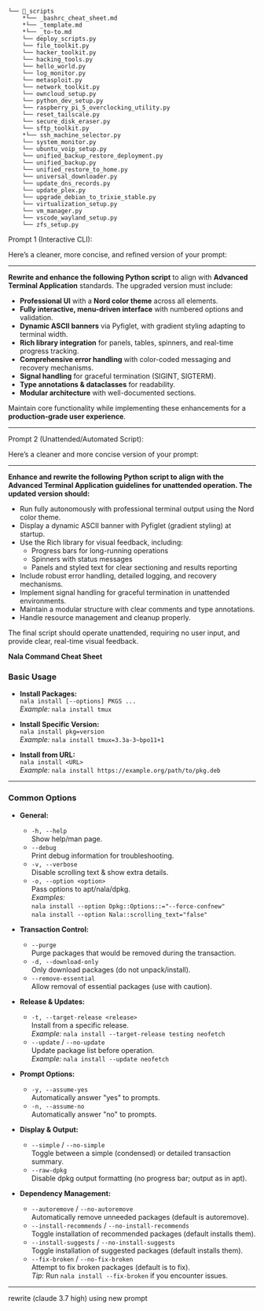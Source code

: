 ```
└── 📁_scripts
    *└── _bashrc_cheat_sheet.md
    *└── _template.md
    *└── _to-to.md
    └── deploy_scripts.py
    └── file_toolkit.py
    └── hacker_toolkit.py
    └── hacking_tools.py
    └── hello_world.py
    └── log_monitor.py
    └── metasploit.py
    └── network_toolkit.py
    └── owncloud_setup.py
    └── python_dev_setup.py
    └── raspberry_pi_5_overclocking_utility.py
    └── reset_tailscale.py
    └── secure_disk_eraser.py
    └── sftp_toolkit.py
    *└── ssh_machine_selector.py
    └── system_monitor.py
    └── ubuntu_voip_setup.py
    └── unified_backup_restore_deployment.py
    └── unified_backup.py
    └── unified_restore_to_home.py
    └── universal_downloader.py
    └── update_dns_records.py
    └── update_plex.py
    └── upgrade_debian_to_trixie_stable.py
    └── virtualization_setup.py
    └── vm_manager.py
    └── vscode_wayland_setup.py
    └── zfs_setup.py
```


Prompt 1 (Interactive CLI):

Here’s a cleaner, more concise, and refined version of your prompt:

---

**Rewrite and enhance the following Python script** to align with **Advanced Terminal Application** standards. The upgraded version must include:  

- **Professional UI** with a **Nord color theme** across all elements.  
- **Fully interactive, menu-driven interface** with numbered options and validation.  
- **Dynamic ASCII banners** via Pyfiglet, with gradient styling adapting to terminal width.  
- **Rich library integration** for panels, tables, spinners, and real-time progress tracking.
- **Comprehensive error handling** with color-coded messaging and recovery mechanisms.  
- **Signal handling** for graceful termination (SIGINT, SIGTERM).  
- **Type annotations & dataclasses** for readability.
- **Modular architecture** with well-documented sections.  

Maintain core functionality while implementing these enhancements for a **production-grade user experience**.


---------------------------------------------------------------------------------------------


Prompt 2 (Unattended/Automated Script):

Here’s a cleaner and more concise version of your prompt:

---

**Enhance and rewrite the following Python script to align with the Advanced Terminal Application guidelines for unattended operation. The updated version should:**

- Run fully autonomously with professional terminal output using the Nord color theme.
- Display a dynamic ASCII banner with Pyfiglet (gradient styling) at startup.
- Use the Rich library for visual feedback, including:
  - Progress bars for long-running operations
  - Spinners with status messages
  - Panels and styled text for clear sectioning and results reporting
- Include robust error handling, detailed logging, and recovery mechanisms.
- Implement signal handling for graceful termination in unattended environments.
- Maintain a modular structure with clear comments and type annotations.
- Handle resource management and cleanup properly.

The final script should operate unattended, requiring no user input, and provide clear, real-time visual feedback.



**Nala Command Cheat Sheet**

### Basic Usage

- **Install Packages:**  
  `nala install [--options] PKGS ...`  
  _Example:_ `nala install tmux`

- **Install Specific Version:**  
  `nala install pkg=version`  
  _Example:_ `nala install tmux=3.3a-3~bpo11+1`

- **Install from URL:**  
  `nala install <URL>`  
  _Example:_ `nala install https://example.org/path/to/pkg.deb`

---

### Common Options

- **General:**
  - `-h, --help`  
    Show help/man page.
  - `--debug`  
    Print debug information for troubleshooting.
  - `-v, --verbose`  
    Disable scrolling text & show extra details.
  - `-o, --option <option>`  
    Pass options to apt/nala/dpkg.  
    _Examples:_  
    `nala install --option Dpkg::Options::="--force-confnew"`  
    `nala install --option Nala::scrolling_text="false"`

- **Transaction Control:**
  - `--purge`  
    Purge packages that would be removed during the transaction.
  - `-d, --download-only`  
    Only download packages (do not unpack/install).
  - `--remove-essential`  
    Allow removal of essential packages (use with caution).

- **Release & Updates:**
  - `-t, --target-release <release>`  
    Install from a specific release.  
    _Example:_ `nala install --target-release testing neofetch`
  - `--update` / `--no-update`  
    Update package list before operation.  
    _Example:_ `nala install --update neofetch`

- **Prompt Options:**
  - `-y, --assume-yes`  
    Automatically answer "yes" to prompts.
  - `-n, --assume-no`  
    Automatically answer "no" to prompts.

- **Display & Output:**
  - `--simple` / `--no-simple`  
    Toggle between a simple (condensed) or detailed transaction summary.
  - `--raw-dpkg`  
    Disable dpkg output formatting (no progress bar; output as in apt).

- **Dependency Management:**
  - `--autoremove` / `--no-autoremove`  
    Automatically remove unneeded packages (default is autoremove).
  - `--install-recommends` / `--no-install-recommends`  
    Toggle installation of recommended packages (default installs them).
  - `--install-suggests` / `--no-install-suggests`  
    Toggle installation of suggested packages (default installs them).
  - `--fix-broken` / `--no-fix-broken`  
    Attempt to fix broken packages (default is to fix).  
    _Tip:_ Run `nala install --fix-broken` if you encounter issues.



---------------------------------------------------------------------------------------------

rewrite (claude 3.7 high)
using new prompt
